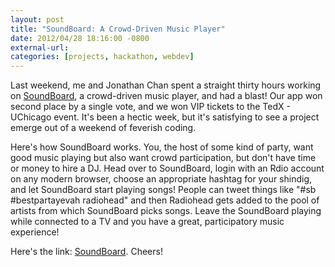 ```yaml
---
layout: post
title: "SoundBoard: A Crowd-Driven Music Player"
date: 2012/04/28 18:16:00 -0800
external-url:
categories: [projects, hackathon, webdev]
---
```


Last weekend, me and Jonathan Chan spent a straight thirty hours working on
[SoundBoard][1], a crowd-driven music player, and had a blast! Our app won
second place by a single vote, and we won VIP tickets to the TedX - UChicago
event. It's been a hectic week, but it's satisfying to see a project emerge out
of a weekend of feverish coding.

Here's how SoundBoard works. You, the host of some kind of party, want good
music playing but also want crowd participation, but don't have time or money
to hire a DJ. Head over to SoundBoard, login with an Rdio account on any modern
browser, choose an appropriate hashtag for your shindig, and let SoundBoard
start playing songs! People can tweet things like "#sb #bestpartayevah
radiohead" and then Radiohead gets added to the pool of artists from which
SoundBoard picks songs. Leave the SoundBoard playing while connected to a TV
and you have a great, participatory music experience!

Here's the link: [SoundBoard][1]. Cheers!

[1]: http://getsoundboard.com
